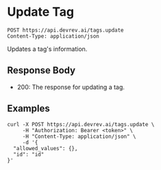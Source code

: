 # Update Tag

```http
POST https://api.devrev.ai/tags.update
Content-Type: application/json
```

Updates a tag's information.



## Response Body

- 200: The response for updating a tag.

## Examples

```shell
curl -X POST https://api.devrev.ai/tags.update \
     -H "Authorization: Bearer <token>" \
     -H "Content-Type: application/json" \
     -d '{
  "allowed_values": {},
  "id": "id"
}'
```
